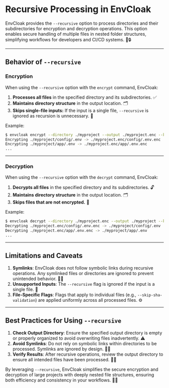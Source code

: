 # Recursive Processing in EnvCloak

EnvCloak provides the `--recursive` option to process directories and their subdirectories for encryption and decryption operations. This option enables secure handling of multiple files in nested folder structures, simplifying workflows for developers and CI/CD systems. 📂🔒

---

## Behavior of `--recursive`

### Encryption
When using the `--recursive` option with the `encrypt` command, EnvCloak:

1. **Processes all files** in the specified directory and its subdirectories. ✅
2. **Maintains directory structure** in the output location. 🗂️
3. **Skips single-file inputs:** If the input is a single file, `--recursive` is ignored as recursion is unnecessary. 🚫

Example:
```bash
$ envcloak encrypt --directory ./myproject --output ./myproject.enc --key-file mykey.key --recursive
Encrypting ./myproject/config/.env -> ./myproject.enc/config/.env.enc
Encrypting ./myproject/app/.env -> ./myproject.enc/app/.env.enc
...
```

---

### Decryption
When using the `--recursive` option with the `decrypt` command, EnvCloak:

1. **Decrypts all files** in the specified directory and its subdirectories. 🔓
2. **Maintains directory structure** in the output location. 🗂️
3. **Skips files that are not encrypted.** 🚫

Example:
```bash
$ envcloak decrypt --directory ./myproject.enc --output ./myproject --key-file mykey.key --recursive
Decrypting ./myproject.enc/config/.env.enc -> ./myproject/config/.env
Decrypting ./myproject.enc/app/.env.enc -> ./myproject/app/.env
...
```

---

## Limitations and Caveats

1. **Symlinks**: EnvCloak does not follow symbolic links during recursive operations. Any symlinked files or directories are ignored to prevent unintended behavior. 🔗🚫
2. **Unsupported Inputs**: The `--recursive` flag is ignored if the input is a single file. 📄
3. **File-Specific Flags**: Flags that apply to individual files (e.g., `--skip-sha-validation`) are applied uniformly across all processed files. ⚙️

---

## Best Practices for Using `--recursive`

1. **Check Output Directory**: Ensure the specified output directory is empty or properly organized to avoid overwriting files inadvertently. ⚠️
2. **Avoid Symlinks**: Do not rely on symbolic links within directories to be processed. Symlinks are ignored by design. 🔗❌
3. **Verify Results**: After recursive operations, review the output directory to ensure all intended files have been processed. 🕵️‍♂️

By leveraging `--recursive`, EnvCloak simplifies the secure encryption and decryption of large projects with deeply nested file structures, ensuring both efficiency and consistency in your workflows. 🚀✨
